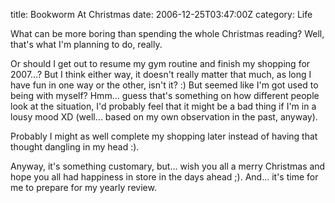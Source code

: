 title: Bookworm At Christmas
date: 2006-12-25T03:47:00Z
category: Life

What can be more boring than spending the whole Christmas reading? Well, that's what I'm planning to do, really.

Or should I get out to resume my gym routine and finish my shopping for 2007…? But I think either way, it doesn't really matter that much, as long I have fun in one way or the other, isn't it? :) But seemed like I'm got used to being with myself? Hmm… guess that's something on how different people look at the situation, I'd probably feel that it might be a bad thing if I'm in a lousy mood XD (well… based on my own observation in the past, anyway).

Probably I might as well complete my shopping later instead of having that thought dangling in my head :).

Anyway, it's something customary, but… wish you all a merry Christmas and hope you all had happiness in store in the days ahead ;). And… it's time for me to prepare for my yearly review.
